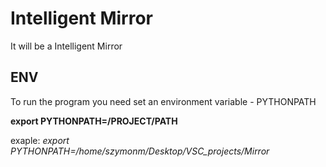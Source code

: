 # Intelligent Mirror

It will be a Intelligent Mirror

## ENV
To run the program you need set an environment variable - PYTHONPATH

**export PYTHONPATH=/PROJECT/PATH**

exaple:
*export PYTHONPATH=/home/szymonm/Desktop/VSC_projects/Mirror*